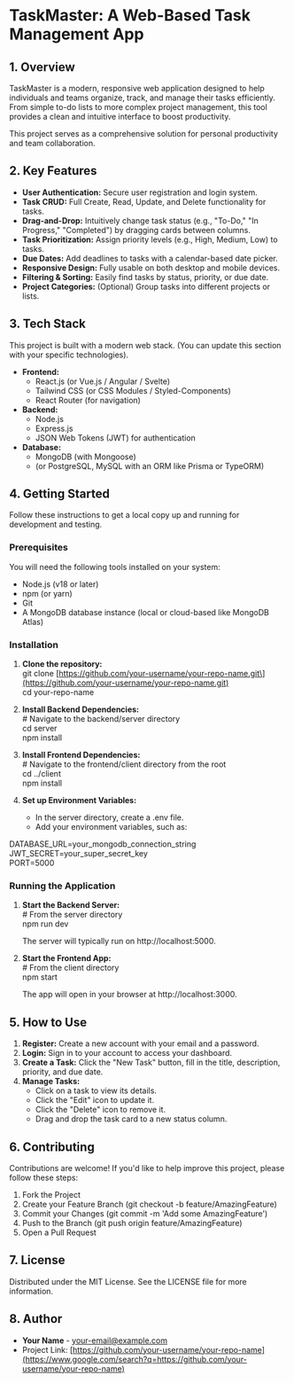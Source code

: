 # **TaskMaster: A Web-Based Task Management App**

## **1\. Overview**

TaskMaster is a modern, responsive web application designed to help individuals and teams organize, track, and manage their tasks efficiently. From simple to-do lists to more complex project management, this tool provides a clean and intuitive interface to boost productivity.

This project serves as a comprehensive solution for personal productivity and team collaboration.

## **2\. Key Features**

* **User Authentication:** Secure user registration and login system.  
* **Task CRUD:** Full Create, Read, Update, and Delete functionality for tasks.  
* **Drag-and-Drop:** Intuitively change task status (e.g., "To-Do," "In Progress," "Completed") by dragging cards between columns.  
* **Task Prioritization:** Assign priority levels (e.g., High, Medium, Low) to tasks.  
* **Due Dates:** Add deadlines to tasks with a calendar-based date picker.  
* **Responsive Design:** Fully usable on both desktop and mobile devices.  
* **Filtering & Sorting:** Easily find tasks by status, priority, or due date.  
* **Project Categories:** (Optional) Group tasks into different projects or lists.

## **3\. Tech Stack**

This project is built with a modern web stack. (You can update this section with your specific technologies).

* **Frontend:**  
  * React.js (or Vue.js / Angular / Svelte)  
  * Tailwind CSS (or CSS Modules / Styled-Components)  
  * React Router (for navigation)  
* **Backend:**  
  * Node.js  
  * Express.js  
  * JSON Web Tokens (JWT) for authentication  
* **Database:**  
  * MongoDB (with Mongoose)  
  * (or PostgreSQL, MySQL with an ORM like Prisma or TypeORM)

## **4\. Getting Started**

Follow these instructions to get a local copy up and running for development and testing.

### **Prerequisites**

You will need the following tools installed on your system:

* Node.js (v18 or later)  
* npm (or yarn)  
* Git  
* A MongoDB database instance (local or cloud-based like MongoDB Atlas)

### **Installation**

1. **Clone the repository:**  
   git clone \[https://github.com/your-username/your-repo-name.git\](https://github.com/your-username/your-repo-name.git)  
   cd your-repo-name

2. **Install Backend Dependencies:**  
   \# Navigate to the backend/server directory  
   cd server  
   npm install

3. **Install Frontend Dependencies:**  
   \# Navigate to the frontend/client directory from the root  
   cd ../client  
   npm install

4. **Set up Environment Variables:**  
   * In the server directory, create a .env file.  
   * Add your environment variables, such as:

DATABASE\_URL=your\_mongodb\_connection\_string  
JWT\_SECRET=your\_super\_secret\_key  
PORT=5000

### **Running the Application**

1. **Start the Backend Server:**  
   \# From the server directory  
   npm run dev

   The server will typically run on http://localhost:5000.  
2. **Start the Frontend App:**  
   \# From the client directory  
   npm start

   The app will open in your browser at http://localhost:3000.

## **5\. How to Use**

1. **Register:** Create a new account with your email and a password.  
2. **Login:** Sign in to your account to access your dashboard.  
3. **Create a Task:** Click the "New Task" button, fill in the title, description, priority, and due date.  
4. **Manage Tasks:**  
   * Click on a task to view its details.  
   * Click the "Edit" icon to update it.  
   * Click the "Delete" icon to remove it.  
   * Drag and drop the task card to a new status column.

## **6\. Contributing**

Contributions are welcome\! If you'd like to help improve this project, please follow these steps:

1. Fork the Project  
2. Create your Feature Branch (git checkout \-b feature/AmazingFeature)  
3. Commit your Changes (git commit \-m 'Add some AmazingFeature')  
4. Push to the Branch (git push origin feature/AmazingFeature)  
5. Open a Pull Request

## **7\. License**

Distributed under the MIT License. See the LICENSE file for more information.

## **8\. Author**

* **Your Name** \- [your-email@example.com](mailto:your-email@example.com)  
* Project Link: [https://github.com/your-username/your-repo-name](https://www.google.com/search?q=https://github.com/your-username/your-repo-name)